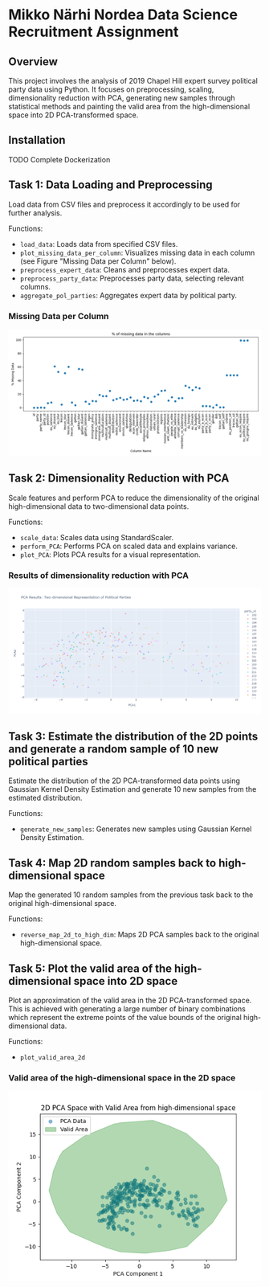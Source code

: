 # Mikko Närhi Nordea Data Science Recruitment Assignment

## Overview
This project involves the analysis of 2019 Chapel Hill expert survey political party data using Python. It focuses on preprocessing, scaling, dimensionality reduction with PCA, generating new samples through statistical methods and painting the valid area from the high-dimensional space into 2D PCA-transformed space.

## Installation
TODO Complete Dockerization

## Task 1: Data Loading and Preprocessing

Load data from CSV files and preprocess it accordingly to be used for further analysis.

Functions:
* `load_data`: Loads data from specified CSV files.
* `plot_missing_data_per_column`: Visualizes missing data in each column (see Figure "Missing Data per Column" below).
* `preprocess_expert_data`: Cleans and preprocesses expert data.
* `preprocess_party_data`: Preprocesses party data, selecting relevant columns.
* `aggregate_pol_parties`: Aggregates expert data by political party.

### Missing Data per Column
![Correlation Heatmap](imgs/missing_data_per_column.png)

## Task 2: Dimensionality Reduction with PCA

Scale features and perform PCA to reduce the dimensionality of the original high-dimensional data to two-dimensional data points. 

Functions:
* `scale_data`: Scales data using StandardScaler.
* `perform_PCA`: Performs PCA on scaled data and explains variance.
* `plot_PCA`: Plots PCA results for a visual representation.

### Results of dimensionality reduction with PCA
![Correlation Heatmap](imgs/task_2_scatterplot.png)

## Task 3: Estimate the distribution of the 2D points and generate a random sample of 10 new political parties

Estimate the distribution of the 2D PCA-transformed data points using Gaussian Kernel Density Estimation and generate 10 new samples from the estimated distribution.

Functions:
* `generate_new_samples`: Generates new samples using Gaussian Kernel Density Estimation.

## Task 4: Map 2D random samples back to high-dimensional space

Map the generated 10 random samples from the previous task back to the original high-dimensional space. 

Functions: 
* `reverse_map_2d_to_high_dim`: Maps 2D PCA samples back to the original high-dimensional space.

## Task 5: Plot the valid area of the high-dimensional space into 2D space

Plot an approximation of the valid area in the 2D PCA-transformed space. This is achieved with generating a large number of binary combinations which represent the extreme points of the value bounds of the original high-dimensional data. 

Functions:
* `plot_valid_area_2d`

### Valid area of the high-dimensional space in the 2D space
![Correlation Heatmap](imgs/task_5_2d_bound.png)

